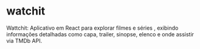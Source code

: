 # watchit
 Wattchit: Aplicativo em React para explorar filmes e séries , exibindo informações detalhadas como capa, trailer, sinopse, elenco e onde assistir via TMDb API.
